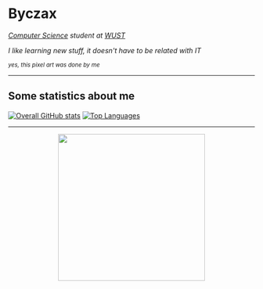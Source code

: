 # Byczax

*[Computer Science](https://weka.pwr.edu.pl/) student at [WUST](https://pwr.edu.pl/en/)*

*I like learning new stuff, it doesn't have to be related with IT*


<sup>*yes, this pixel art was done by me*</sup>
<!-- --- -->

<!-- ## I’m on

- GitHub -->
<!-- - [WakaTime — @jerry_sky](https://wakatime.com/@jerry_sky) -->

<!-- --- -->
<!-- 
## Some of my projects

[<img align=center alt="Personal Notebook" src="https://github-readme-stats.vercel.app/api/pin/?username=jerry-sky&repo=personal-notebook&theme=dark&hide_border=true"/>](https://personal.jerry-sky.me)
[<img align=center alt="Academic Notebook" src="https://github-readme-stats.vercel.app/api/pin/?username=jerry-sky&repo=academic-notebook&theme=dark&hide_border=true"/>](https://academic.jerry-sky.me)
[<img align=center alt="VYROW GH Action" src="https://github-readme-stats.vercel.app/api/pin/?username=jerry-sky&repo=vyrow&theme=dark&hide_border=true"/>](https://github.com/marketplace/actions/vyrow) -->

---

## Some statistics about me

[<img align=center alt="Overall GitHub stats" src="https://github-readme-stats.vercel.app/api?username=byczax&hide=stars&count_private=true&show_icons=true&theme=dark&hide_border=true"/>](https://github.com/byczax?tab=repositories)
[<img align=center alt="Top Languages" src="https://github-readme-stats.vercel.app/api/top-langs/?username=byczax&layout=compact&theme=dark&hide_border=true&count_private=true&exclude_repo=PO-Project&langs_count=10"/>](https://github.com/byczax?tab=repositories)
<!-- [<img align=center alt="WakaTime stats" src="https://github-readme-stats.vercel.app/api/wakatime?username=byczax&layout=compact&theme=dark&hide_border=true"/>](https://wakatime.com/@Byczax) -->

---
<p align="center">
  <img width="300" src=https://user-images.githubusercontent.com/61631855/127160447-53898f79-5269-4814-b9d2-c7b7f4a71646.gif>
<!-- ![chest](https://user-images.githubusercontent.com/61631855/127154781-6381f08b-85e9-4bf9-b219-af23ef3029cd.gif) -->
</p>

